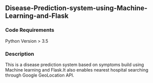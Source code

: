 ## Disease-Prediction-system-using-Machine-Learning-and-Flask 
### Code Requirements
Python Version > 3.5

### Description
This is a disease prediction system based on symptoms build using Machine learning and Flask.It also enables nearest hospital searching through Google GeoLocation API.


```
